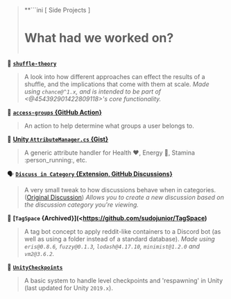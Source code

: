> **```ini
>       [ Side Projects ]
>   # What had we worked on? #  
> ```**

🎲 **[`shuffle-theory`](<https://github.com/TinkerStorm/shuffle-theory>)**
> A look into how different approaches can effect the results of a shuffle, and the implications that come with them at scale.
> *Made using `chance@^1.x`, and is intended to be part of <@454392901422809118>'s core functionality.*

🔐 **[`access-groups` {GitHub Action}](<https://github.com/sudojunior/access-groups>)**
> An action to help determine what groups a user belongs to.

🔋 **[Unity `AttributeManager.cs` {Gist}](<https://gist.github.com/c195057a79c5bf63e06774f5023e58d7>)**
> A generic attribute handler for Health :heart:, Energy :sandwich:, Stamina :person_running:, etc.

🗣 **[`Discuss in Category` {Extension, GitHub Discussions}](<https://github.com/sudojunior/discuss-in-category-github>)**
> A very small tweak to how discussions behave when in categories. ([Original Discussion](<https://github.com/github/feedback/discussions/2899>))
> *Allows you to create a new discussion based on the discussion category you're viewing.*

🌌 **[`TagSpace` {Archived}](<https://github.com/sudojunior/TagSpace)**
> A tag bot concept to apply reddit-like containers to a Discord bot (as well as using a folder instead of a standard database).
> *Made using `eris@0.8.6`, `fuzzy@0.1.3`, `lodash@4.17.10`, `minimist@1.2.0` and `vm2@3.6.2`.*

🏁 **[`UnityCheckpoints`](<https://github.com/sudojunior/UnityCheckpoints>)**
> A basic system to handle level checkpoints and 'respawning' in Unity (last updated for Unity `2019.x`).